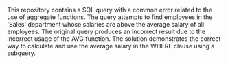 This repository contains a SQL query with a common error related to the use of aggregate functions. The query attempts to find employees in the 'Sales' department whose salaries are above the average salary of all employees.  The original query produces an incorrect result due to the incorrect usage of the AVG function. The solution demonstrates the correct way to calculate and use the average salary in the WHERE clause using a subquery.